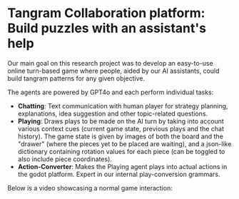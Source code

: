 # Tangram Collaboration platform: Build puzzles with an assistant's help

Our main goal on this research project was to develop an easy-to-use online turn-based game where people, aided by our AI assistants, could build tangram patterns for any given objective.

The agents are powered by GPT4o and each perform individual tasks:

- **Chatting**: Text communication with human player for strategy planning, explanations, idea suggestion and other topic-related questions.
- **Playing**: Draws plays to be made on the AI turn by taking into account various context cues (current game state, previous plays and the chat history). The game state is given by images of both the board and the "drawer" (where the pieces yet to be placed are waiting), and a json-like dictionary containing rotation values for each piece (can be toggled to also include piece coordinates).
- **Action-Converter**: Makes the Playing agent plays into actual actions in the godot platform. Expert in our internal play-conversion grammars.

Below is a video showcasing a normal game interaction:
